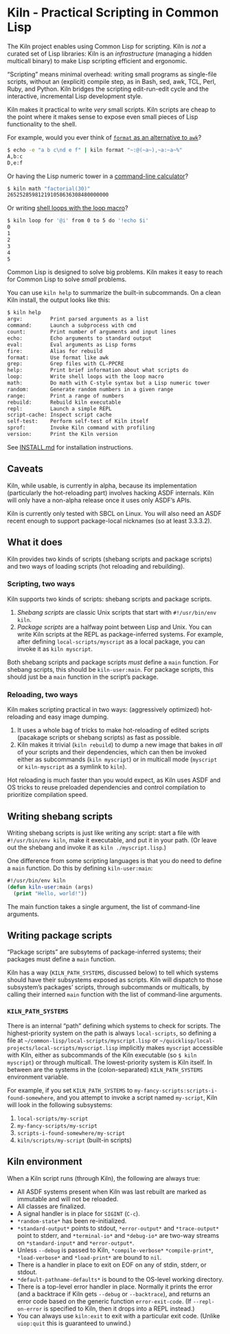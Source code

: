 # Kiln - Practical Scripting in Common Lisp

The Kiln project enables using Common Lisp for scripting. Kiln is *not* a curated set of Lisp libraries: Kiln is an *infrastructure* (managing a hidden multicall binary) to make Lisp scripting efficient and ergonomic.

“Scripting” means minimal overhead: writing small programs as single-file scripts, without an (explicit) compile step, as in Bash, sed, awk, TCL, Perl, Ruby, and Python. Kiln bridges the scripting edit-run-edit cycle and the interactive, incremental Lisp development style.

Kiln makes it practical to write *very* small scripts. Kiln scripts are cheap to the point where it makes sense to expose even small pieces of Lisp functionality to the shell.

For example, would you ever think of [`format` as an alternative to `awk`](scripts/format.lisp)?

``` sh
$ echo -e "a b c\nd e f" | kiln format "~:@(~a~),~a:~a~%"
A,b:c
D,e:f
```

Or having the Lisp numeric tower in a [command-line calculator](scripts/math.lisp)?

``` sh
$ kiln math "factorial(30)"
265252859812191058636308480000000
```

Or writing [shell loops with the loop macro](scripts/loop.lisp)?

``` sh
$ kiln loop for '@i' from 0 to 5 do '!echo $i'
0
1
2
3
4
5
```

Common Lisp is designed to solve big problems. Kiln makes it easy to reach for Common Lisp to solve *small* problems.

You can use `kiln help` to summarize the built-in subcommands. On a clean Kiln install, the output looks like this:

``` sh
$ kiln help
argv:         Print parsed arguments as a list
command:      Launch a subprocess with cmd
count:        Print number of arguments and input lines
echo:         Echo arguments to standard output
eval:         Eval arguments as Lisp forms
fire:         Alias for rebuild
format:       Use format like awk
grep:         Grep files with CL-PPCRE
help:         Print brief information about what scripts do
loop:         Write shell loops with the loop macro
math:         Do math with C-style syntax but a Lisp numeric tower
random:       Generate random numbers in a given range
range:        Print a range of numbers
rebuild:      Rebuild kiln executable
repl:         Launch a simple REPL
script-cache: Inspect script cache
self-test:    Perform self-test of Kiln itself
sprof:        Invoke Kiln command with profiling
version:      Print the Kiln version
```

See [INSTALL.md](./INSTALL.md) for installation instructions.

## Caveats

Kiln, while usable, is currently in alpha, because its implementation (particularly the hot-reloading part) involves hacking ASDF internals. Kiln will only have a non-alpha release once it uses only ASDF’s APIs.

Kiln is currently only tested with SBCL on Linux. You will also need
an ASDF recent enough to support package-local nicknames (so at least
3.3.3.2).

## What it does

Kiln provides two kinds of scripts (shebang scripts and package scripts) and two ways of loading scripts (hot reloading and rebuilding).

### Scripting, two ways

Kiln supports two kinds of scripts: shebang scripts and package scripts.

1. *Shebang scripts* are classic Unix scripts that start with `#!/usr/bin/env kiln`.
2. *Package scripts* are a halfway point between Lisp and Unix. You can write Kiln scripts at the REPL as package-inferred systems. For example, after defining `local-scripts/myscript` as a local package, you can invoke it as `kiln myscript`.

Both shebang scripts and package scripts *must* define a `main` function. For shebang scripts, this should be `kiln-user:main`. For package scripts, this should just be a `main` function in the script’s package.

### Reloading, two ways

Kiln makes scripting practical in two ways: (aggressively optimized) hot-reloading and easy image dumping.

1. It uses a whole bag of tricks to make hot-reloading of edited scripts (pacakage scripts or shebang scripts) as fast as possible.
2. Kiln makes it trivial (`kiln rebuild`) to dump a new image that bakes in *all* of your scripts and their dependencies, which can then be invoked either as subcommands (`kiln myscript`) or in multicall mode (`myscript` or `kiln-myscript` as a symlink to `kiln`).

Hot reloading is much faster than you would expect, as Kiln uses ASDF and
OS tricks to reuse preloaded dependencies and control compilation to
prioritize compilation speed.

## Writing shebang scripts

Writing shebang scripts is just like writing any script: start a file with `#!/usr/bin/env kiln`, make it executable, and put it in your path. (Or leave out the shebang and invoke it as `kiln ./myscript.lisp`.)

One difference from some scripting languages is that you do need to define a `main` function. Do this by defining `kiln-user:main`:

``` lisp
#!/usr/bin/env kiln
(defun kiln-user:main (args)
  (print "Hello, world!"))
```

The main function takes a single argument, the list of command-line
arguments.

## Writing package scripts

“Package scripts” are subsytems of package-inferred systems; their packages must define a `main` function.

Kiln has a way (`KILN_PATH_SYSTEMS`, discussed below) to tell which systems
should have their subsystems exposed as scripts. Kiln will dispatch to those subsystem’s packages’ scripts, through subcommands or multicalls, by calling their interned `main` function with the list of command-line arguments.

### `KILN_PATH_SYSTEMS`

There is an internal “path” defining which systems to check for
scripts. The highest-priority system on the path is always `local-scripts`, so
defining a file at `~/common-lisp/local-scripts/myscript.lisp` or
`~/quicklisp/local-projects/local-scripts/myscript.lisp` implicitly
makes `myscript` accessible with Kiln, either as subcommands of the
Kiln executable (so `$ kiln myscript`) or through multicall. The lowest-priority system is Kiln itself. In between are the systems in the (colon-separated) `KILN_PATH_SYSTEMS` environment variable.

For example, if you set `KILN_PATH_SYSTEMS` to `my-fancy-scripts:scripts-i-found-somewhere`, and you attempt to invoke a script named `my-script`, Kiln will look in the following subsystems:

1. `local-scripts/my-script`
1. `my-fancy-scripts/my-script`
1. `scripts-i-found-somewhere/my-script`
1. `kiln/scripts/my-script` (built-in scripts)

## Kiln environment

When a Kiln script runs (through Kiln), the following are always true:

- All ASDF systems present when Kiln was last rebuilt are marked as immutable and will not be reloaded.
- All classes are finalized.
- A signal handler is in place for `SIGINT` (`C-c`).
- `*random-state*` has been re-initialized.
- `*standard-output*` points to stdout, `*error-output*` and `*trace-output*` point to stderr, and `*terminal-io*` and `*debug-io*` are two-way streams on `*standard-input*` and `*error-output*`.
- Unless `--debug` is passed to Kiln, `*compile-verbose*` `*compile-print*`, `*load-verbose*` and `*load-print*` are bound to `nil`.
- There is a handler in place to exit on EOF on any of stdin, stderr, or stdout.
- `*default-pathname-defaults*` is bound to the OS-level working directory.
- There is a top-level error handler in place. Normally it prints the error (and a backtrace if Kiln gets `--debug` or `--backtrace`), and returns an error code based on the generic function `error-exit-code`. (If `--repl-on-error` is specified to Kiln, then it drops into a REPL instead.)
- You can always use `kiln:exit` to exit with a particular exit code. (Unlike `uiop:quit` this is guaranteed to unwind.)

[Buildapp]: https://www.xach.com/lisp/buildapp/
[Roswell]: https://roswell.github.io/
[adopt]: https://github.com/sjl/adopt
[cl-launch]: https://www.cliki.net/cl-launch
[clingon]: https://github.com/dnaeon/clingon
[clon]: https://github.com/didierverna/clon
[command-line-arguments]: https://github.com/fare/command-line-arguments
[unix-opts]: https://github.com/libre-man/unix-opts
